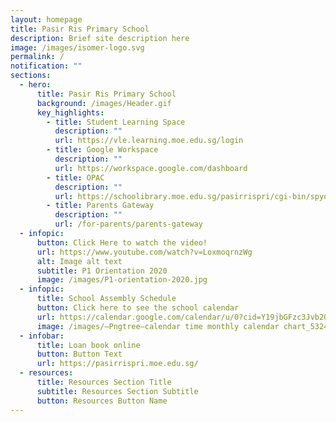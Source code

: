 ```yaml
---
layout: homepage
title: Pasir Ris Primary School
description: Brief site description here
image: /images/isomer-logo.svg
permalink: /
notification: ""
sections:
  - hero:
      title: Pasir Ris Primary School
      background: /images/Header.gif
      key_highlights:
        - title: Student Learning Space
          description: ""
          url: https://vle.learning.moe.edu.sg/login
        - title: Google Workspace
          description: ""
          url: https://workspace.google.com/dashboard
        - title: OPAC
          description: ""
          url: https://schoolibrary.moe.edu.sg/pasirrispri/cgi-bin/spydus.exe/MSGTRN/WPAC/HOME
        - title: Parents Gateway
          description: ""
          url: /for-parents/parents-gateway
  - infopic:
      button: Click Here to watch the video!
      url: https://www.youtube.com/watch?v=LoxmoqrnzWg
      alt: Image alt text
      subtitle: P1 Orientation 2020
      image: /images/P1-orientation-2020.jpg
  - infopic:
      title: School Assembly Schedule
      button: Click here to see the school calendar
      url: https://calendar.google.com/calendar/u/0?cid=Y19jbGFzc3Jvb20zZTEwMjIyMEBncm91cC5jYWxlbmRhci5nb29nbGUuY29t
      image: /images/—Pngtree—calendar time monthly calendar chart_5324170.png
  - infobar:
      title: Loan book online
      button: Button Text
      url: https://pasirrispri.moe.edu.sg/
  - resources:
      title: Resources Section Title
      subtitle: Resources Section Subtitle
      button: Resources Button Name
---
```

